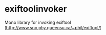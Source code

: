 # exiftoolinvoker
Mono library for invoking exiftool (http://www.sno.phy.queensu.ca/~phil/exiftool/)
